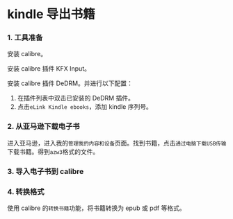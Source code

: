 # kindle 导出书籍

### 1. 工具准备

安装 calibre。

安装 calibre 插件 KFX Input。

安装 calibre 插件 DeDRM。并进行以下配置：
1. 在插件列表中双击已安装的 DeDRM 插件。
2. 点击`eLink Kindle ebooks`，添加 kindle 序列号。


### 2. 从亚马逊下载电子书
进入亚马逊，进入我的`管理我的内容和设备`页面。找到书籍，点击`通过电脑下载USB传输`下载书籍。得到`azw3`格式的文件。

### 3. 导入电子书到 calibre

### 4. 转换格式
使用 calibre 的`转换书籍`功能，将书籍转换为 epub 或 pdf 等格式。